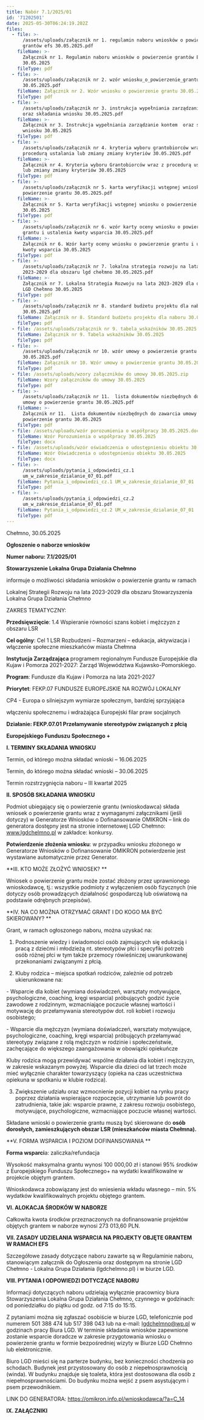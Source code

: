 ```yaml
---
title: Nabór 7.1/2025/01
id: '71202501'
date: 2025-05-30T06:24:19.202Z
files:
  - file: >-
      /assets/uploads/załącznik nr 1. regulamin naboru wniosków o powierzenie
      grantów efs 30.05.2025.pdf
    fileName: >-
      Załącznik nr 1. Regulamin naboru wniosków o powierzenie grantów EFS
      30.05.2025
    fileType: pdf
  - file: >-
      /assets/uploads/załącznik nr 2. wzór wniosku_o_powierzenie_grantu
      30.05.2025.pdf
    fileName: Załącznik nr 2. Wzór wniosku o powierzenie grantu 30.05.2025
    fileType: pdf
  - file: >-
      /assets/uploads/załącznik nr 3. instrukcja wypełniania zarządzanie kontem 
      oraz składania wniosku 30.05.2025.pdf
    fileName: >-
      Załącznik nr 3. Instrukcja wypełniania zarządzanie kontem  oraz składania
      wniosku 30.05.2025
    fileType: pdf
  - file: >-
      /assets/uploads/załącznik nr 4. kryteria wyboru grantobiorców wraz z
      procedurą ustalania lub zmiany zmiany kryteriów 30.05.2025.pdf
    fileName: >-
      Załącznik nr 4. Kryteria wyboru Grantobiorców wraz z procedurą ustalania
      lub zmiany zmiany kryteriów 30.05.2025
    fileType: pdf
  - file: >-
      /assets/uploads/załącznik nr 5. karta weryfikacji wstępnej wniosku o
      powierzenie grantu 30.05.2025.pdf
    fileName: >-
      Załącznik nr 5. Karta weryfikacji wstępnej wniosku o powierzenie grantu
      30.05.2025
    fileType: pdf
  - file: >-
      /assets/uploads/załącznik nr 6. wzór karty oceny wniosku o powierzenie
      grantu i ustalenia kwoty wsparcia 30.05.2025.pdf
    fileName: >-
      Załącznik nr 6. Wzór karty oceny wniosku o powierzenie grantu i ustalenia
      kwoty wsparcia 30.05.2025
    fileType: pdf
  - file: >-
      /assets/uploads/załącznik nr 7. lokalna strategia rozwoju na lata
      2023-2029 dla obszaru lgd chełmno 30.05.2025.pdf
    fileName: >-
      Załącznik nr 7. Lokalna Strategia Rozwoju na lata 2023-2029 dla obszaru
      LGD Chełmno 30.05.2025
    fileType: pdf
  - file: >-
      /assets/uploads/załącznik nr 8. standard budżetu projektu dla naboru
      30.05.2025.pdf
    fileName: Załącznik nr 8. Standard budżetu projektu dla naboru 30.05.2025
    fileType: pdf
  - file: /assets/uploads/załącznik nr 9. tabela_wskaźników 30.05.2025.pdf
    fileName: Załącznik nr 9. Tabela wskaźników 30.05.2025
    fileType: pdf
  - file: >-
      /assets/uploads/załącznik nr 10. wzór umowy o powierzenie grantu
      30.05.2025.pdf
    fileName: Załącznik nr 10. Wzór umowy o powierzenie grantu 30.05.2025
    fileType: pdf
  - file: /assets/uploads/wzory załączników do umowy 30.05.2025.zip
    fileName: Wzory załączników do umowy 30.05.2025
    fileType: pdf
  - file: >-
      /assets/uploads/załącznik nr 11.  lista dokumentów niezbędnych do zawarcia
      umowy o powierzenie grantu 30.05.2025.pdf
    fileName: >-
      Załącznik nr 11.  Lista dokumentów niezbędnych do zawarcia umowy o
      powierzenie grantu 30.05.2025
    fileType: pdf
  - file: /assets/uploads/wzór porozumienia o współpracy 30.05.2025.docx
    fileName: Wzór Porozumienia o współpracy 30.05.2025
    fileType: docx
  - file: /assets/uploads/wzór oświadczenia o udostępnieniu obiektu 30.05.2025.docx
    fileName: Wzór Oświadczenia o udostępnieniu obiektu 30.05.2025
    fileType: docx
  - file: >-
      /assets/uploads/pytania_i_odpowiedzi_cz.1
      um_w_zakresie_dzialanie_07_01.pdf
    fileName: Pytania_i_odpowiedzi_cz.1 UM_w_zakresie_dzialanie_07_01
    fileType: pdf
  - file: >-
      /assets/uploads/pytania_i_odpowiedzi_cz.2
      um_w_zakresie_dzialanie_07_01.pdf
    fileName: Pytania_i_odpowiedzi_cz.2 UM_w_zakresie_dzialanie_07_01
    fileType: pdf
---
```

Chełmno, 30.05.2025



**Ogłoszenie o naborze wniosków**







**Numer naboru: 7.1/2025/01**





**Stowarzyszenie Lokalna Grupa Działania Chełmno**

informuje o możliwości składania wniosków o powierzenie grantu w ramach

Lokalnej Strategii Rozwoju na lata 2023-2029 dla obszaru Stowarzyszenia Lokalna Grupa Działania Chełmno 



ZAKRES TEMATYCZNY: 

**Przedsięwzięcie**: 1.4 Wspieranie równości szans kobiet i mężczyzn z obszaru LSR

**Cel ogólny**: Cel  1 LSR Rozbudzeni – Rozmarzeni – edukacja, aktywizacja i włączenie społeczne mieszkańców miasta Chełmna



**Instytucja Zarządzająca** programem regionalnym Fundusze Europejskie dla Kujaw i Pomorza 2021-2027: Zarząd Województwa Kujawsko-Pomorskiego.



**Program**: Fundusze dla Kujaw i Pomorza na lata 2021-2027

**Priorytet**: FEKP.07 FUNDUSZE EUROPEJSKIE NA ROZWÓJ LOKALNY

CP4 - Europa o silniejszym wymiarze społecznym, bardziej sprzyjająca 

włączeniu społecznemu i wdrażająca Europejski filar praw socjalnych



**Działanie: FEKP.07.01 Przełamywanie stereotypów związanych z płcią**





**Europejskiego Funduszu Społecznego +**











**I. TERMINY SKŁADANIA WNIOSKU**

Termin, od którego można składać wnioski –  16.06.2025 

Termin, do którego można składać wnioski – 30.06.2025

Termin rozstrzygnięcia naboru – III kwartał 2025



**II. SPOSÓB SKŁADANIA WNIOSKU**

Podmiot ubiegający się o powierzenie grantu (wnioskodawca) składa wniosek o powierzenie grantu wraz z wymaganymi załącznikami (jeśli dotyczy) w Generatorze Wniosków o Dofinansowanie OMIKRON – link do generatora dostępny jest na stronie internetowej LGD Chełmno: www.lgdchelmno.pl w zakładce: konkursy.

**Potwierdzenie złożenia wniosku**: w przypadku wniosku złożonego w Generatorze Wniosków o Dofinansowanie OMIKRON potwierdzenie jest wystawiane automatycznie przez Generator. 



**III. KTO MOŻE ZŁOŻYĆ WNIOSEK? **

Wniosek o powierzenie grantu może zostać złożony przez uprawnionego wnioskodawcę, tj.: wszystkie podmioty z wyłączeniem osób fizycznych (nie dotyczy osób prowadzących działalność gospodarczą lub oświatową na podstawie odrębnych przepisów).



**IV. NA CO MOŻNA OTRZYMAĆ GRANT I DO KOGO MA BYĆ SKIEROWANY? **  

Grant, w ramach ogłoszonego naboru, można uzyskać na:

1)	Podnoszenie wiedzy i świadomości osób zajmujących się edukacją i pracą z dziećmi i młodzieżą nt. stereotypów płci i specyfiki potrzeb osób różnej płci w tym także przemocy rówieśniczej uwarunkowanej przekonaniami związanymi z płcią.

2)	Kluby rodzica – miejsca spotkań rodziców, zależnie od potrzeb ukierunkowane na:

\- Wsparcie dla kobiet (wymiana doświadczeń, warsztaty motywujące, psychologiczne, coaching, kręgi wsparcia) próbujących godzić życie zawodowe z rodzinnym, wzmacniające poczucie własnej wartości i motywację do przełamywania stereotypów dot. roli kobiet i rozwoju osobistego;

\- Wsparcie dla mężczyzn (wymiana doświadczeń, warsztaty motywujące, psychologiczne, coaching, kręgi wsparcia) próbujących przełamywać stereotypy związane z rolą mężczyzn w rodzinie i społeczeństwie, zachęcające do większego zaangażowania w obowiązki opiekuńcze

Kluby rodzica mogą przewidywać wspólne działania dla kobiet i mężczyzn, w zakresie wskazanym powyżej. Wsparcie dla dzieci od lat trzech może mieć wyłącznie charakter towarzyszący (opieka na czas uczestnictwa opiekuna w spotkaniu w klubie rodzica).

3)	Zwiększenie udziału oraz wzmocnienie pozycji kobiet na rynku pracy poprzez działania wspierające rozpoczęcie, utrzymanie lub powrót do zatrudnienia, takie jak: wsparcie prawne, z zakresu rozwoju osobistego, motywujące, psychologiczne, wzmacniające poczucie własnej wartości.



Składane wnioski o powierzenie grantu muszą być skierowane do **osób dorosłych, zamieszkujących obszar LSR (mieszkańców miasta Chełmna).**



**V. FORMA WSPARCIA I POZIOM DOFINANSOWANIA **

**Forma wsparci**a: zaliczka/refundacja 

Wysokość maksymalna grantu wynosi 100 000,00 zł i stanowi 95% środków z Europejskiego Funduszu Społecznego+ na wydatki kwalifikowalne w projekcie objętym grantem. 

Wnioskodawca zobowiązany jest do wniesienia wkładu własnego – min. 5% wydatków kwalifikowalnych projektu objętego grantem. 



**VI. ALOKACJA ŚRODKÓW W NABORZE**

Całkowita kwota środków przeznaczonych na dofinansowanie projektów objętych grantem w naborze wynosi 273 013,60 PLN.



**VII. ZASADY UDZIELANIA WSPARCIA NA PROJEKTY OBJĘTE GRANTEM W RAMACH EFS**

Szczegółowe zasady dotyczące naboru zawarte są w Regulaminie naboru, stanowiącym załącznik do Ogłoszenia oraz dostępnym na stronie LGD Chełmno - Lokalna Grupa Działania (lgdchelmno.pl) i w biurze LGD.  





**VIII. PYTANIA I ODPOWIEDZI DOTYCZĄCE NABORU**

Informacji dotyczących naboru udzielają wyłącznie pracownicy biura Stowarzyszenia Lokalna Grupa Działania Chełmno, czynnego w godzinach: od poniedziałku do piątku od godz. od 7:15 do 15:15. 



Z pytaniami można się zgłaszać osobiście w biurze LGD, telefonicznie pod numerem 501 388 474 lub 517 398 043 lub na e-mail: lgdchelmno@wp.pl w godzinach pracy Biura LGD. W terminie składania wniosków zapewnione zostanie wsparcie doradcze w zakresie przygotowania wniosku o powierzenie grantu w formie bezpośredniej wizyty w Biurze LGD Chełmno lub elektronicznie.

Biuro LGD mieści się na parterze budynku, bez konieczności chodzenia po schodach. Budynek jest przystosowany do osób z niepełnosprawnością (winda). W budynku znajduje się toaleta, która jest dostosowana dla osób z niepełnosprawnościami. Do budynku można wejść z psem asystującym i psem przewodnikiem. 

LINK DO GENERATORA: https://omikron.info.pl/wnioskodawca/?a=C_14

**IX. ZAŁĄCZNIKI**

